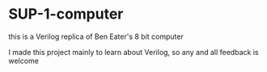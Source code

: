 # SUP-1-computer
this is a Verilog replica of Ben Eater's 8 bit computer

I made this project mainly to learn about Verilog, so any and all feedback is welcome
